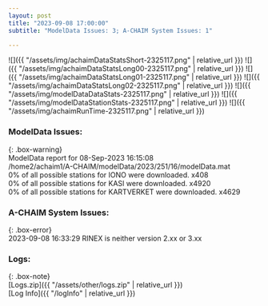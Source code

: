 ```yaml
---
layout: post
title: "2023-09-08 17:00:00"
subtitle: "ModelData Issues: 3; A-CHAIM System Issues: 1"

---
```


![]({{ "/assets/img/achaimDataStatsShort-2325117.png" | relative_url }})
![]({{ "/assets/img/achaimDataStatsLong00-2325117.png" | relative_url }})
![]({{ "/assets/img/achaimDataStatsLong01-2325117.png" | relative_url }})
![]({{ "/assets/img/achaimDataStatsLong02-2325117.png" | relative_url }})
![]({{ "/assets/img/modelDataDataStats-2325117.png" | relative_url }})
![]({{ "/assets/img/modelDataStationStats-2325117.png" | relative_url }})
![]({{ "/assets/img/achaimRunTime-2325117.png" | relative_url }})


### ModelData Issues:  
  
{: .box-warning}  
 ModelData report for 08-Sep-2023 16:15:08   
 /home2/achaim1/A-CHAIM/modelData/2023/251/16/modelData.mat   
 0% of all possible stations for IONO were downloaded. x408   
 0% of all possible stations for KASI were downloaded. x4920   
 0% of all possible stations for KARTVERKET were downloaded. x4629   
  
### A-CHAIM System Issues:  
  
{: .box-error}  
2023-09-08 16:33:29 RINEX is neither version 2.xx or 3.xx  

### Logs:  
  
{: .box-note}  
[Logs.zip]({{ "/assets/other/logs.zip" | relative_url }})  
[Log Info]({{ "/logInfo" | relative_url }})  
